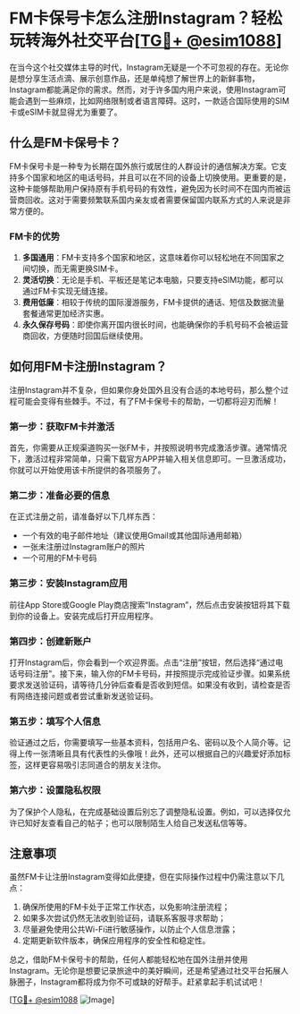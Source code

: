 # FM卡保号卡怎么注册Instagram？轻松玩转海外社交平台[[TG💪+ @esim1088](https://t.me/s/esim1088)]

在当今这个社交媒体主导的时代，Instagram无疑是一个不可忽视的存在。无论你是想分享生活点滴、展示创意作品，还是单纯想了解世界上的新鲜事物，Instagram都能满足你的需求。然而，对于许多国内用户来说，使用Instagram可能会遇到一些麻烦，比如网络限制或者语言障碍。这时，一款适合国际使用的SIM卡或eSIM卡就显得尤为重要了。

## 什么是FM卡保号卡？

FM卡保号卡是一种专为长期在国外旅行或居住的人群设计的通信解决方案。它支持多个国家和地区的电话号码，并且可以在不同的设备上切换使用。更重要的是，这种卡能够帮助用户保持原有手机号码的有效性，避免因为长时间不在国内而被运营商回收。这对于需要频繁联系国内亲友或者需要保留国内联系方式的人来说是非常方便的。

### FM卡的优势

1. **多国通用**：FM卡支持多个国家和地区，这意味着你可以轻松地在不同国家之间切换，而无需更换SIM卡。
2. **灵活切换**：无论是手机、平板还是笔记本电脑，只要支持eSIM功能，都可以通过FM卡实现无缝连接。
3. **费用低廉**：相较于传统的国际漫游服务，FM卡提供的通话、短信及数据流量套餐通常更加经济实惠。
4. **永久保存号码**：即使你离开国内很长时间，也能确保你的手机号码不会被运营商回收，方便随时回国后继续使用。

## 如何用FM卡注册Instagram？

注册Instagram并不复杂，但如果你身处国外且没有合适的本地号码，那么整个过程可能会变得有些棘手。不过，有了FM卡保号卡的帮助，一切都将迎刃而解！

### 第一步：获取FM卡并激活

首先，你需要从正规渠道购买一张FM卡，并按照说明书完成激活步骤。通常情况下，激活过程非常简单，只需下载官方APP并输入相关信息即可。一旦激活成功，你就可以开始使用该卡所提供的各项服务了。

### 第二步：准备必要的信息

在正式注册之前，请准备好以下几样东西：
- 一个有效的电子邮件地址（建议使用Gmail或其他国际通用邮箱）
- 一张未注册过Instagram账户的照片
- 一个可用的FM卡号码

### 第三步：安装Instagram应用

前往App Store或Google Play商店搜索“Instagram”，然后点击安装按钮将其下载到你的设备上。安装完成后打开应用程序。

### 第四步：创建新账户

打开Instagram后，你会看到一个欢迎界面。点击“注册”按钮，然后选择“通过电话号码注册”。接下来，输入你的FM卡号码，并按照提示完成验证步骤。如果系统要求发送验证码，请等待几分钟后查看是否收到短信。如果没有收到，请检查是否有网络连接问题或者尝试重新发送验证码。

### 第五步：填写个人信息

验证通过之后，你需要填写一些基本资料，包括用户名、密码以及个人简介等。记得上传一张清晰且具有代表性的头像哦！此外，还可以根据自己的兴趣爱好添加标签，这样更容易吸引志同道合的朋友关注你。

### 第六步：设置隐私权限

为了保护个人隐私，在完成基础设置后别忘了调整隐私设置。例如，可以选择仅允许已知好友查看自己的帖子；也可以限制陌生人给自己发送私信等等。

## 注意事项

虽然FM卡让注册Instagram变得如此便捷，但在实际操作过程中仍需注意以下几点：

1. 确保所使用的FM卡处于正常工作状态，以免影响注册流程；
2. 如果多次尝试仍然无法收到验证码，请联系客服寻求帮助；
3. 尽量避免使用公共Wi-Fi进行敏感操作，以防止个人信息泄露；
4. 定期更新软件版本，确保应用程序的安全性和稳定性。

总之，借助FM卡保号卡的帮助，任何人都能轻松地在国外注册并使用Instagram。无论你是想要记录旅途中的美好瞬间，还是希望通过社交平台拓展人脉圈子，Instagram都将成为你不可或缺的好帮手。赶紧拿起手机试试吧！

[[TG💪+ @esim1088](https://t.me/s/esim1088) ![Image](https://i.postimg.cc/4NQfJmqS/Snipaste-2025-05-13-00-14-12.png)]